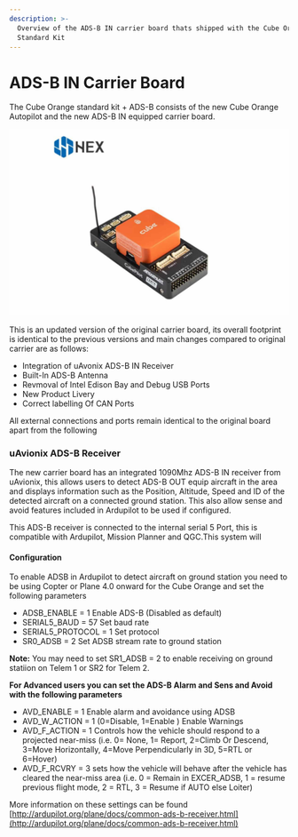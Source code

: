 ```yaml
---
description: >-
  Overview of the ADS-B IN carrier board thats shipped with the Cube Orange
  Standard Kit
---
```


# ADS-B IN Carrier Board

The Cube Orange standard kit + ADS-B consists of the new Cube Orange Autopilot and the new ADS-B IN equipped carrier board. 

![](../.gitbook/assets/700x467xorange-cube-standard-adsb-03.jpg.pagespeed.ic.b76kbv8lhc.jpg)

This is an updated version of the original carrier board, its overall footprint is identical to the previous versions and main changes compared to original carrier are as follows:

* Integration of uAvonix ADS-B IN Receiver
* Built-In ADS-B Antenna 
* Revmoval of Intel Edison Bay and Debug USB Ports
* New Product Livery 
* Correct labelling Of CAN Ports 

All external connections and ports remain identical to the original board apart from the following 



### uAvionix ADS-B Receiver   

The new carrier board has an integrated 1090Mhz ADS-B IN receiver from uAvionix, this allows users to detect ADS-B OUT equip aircraft in the area and displays information such as the Position, Altitude, Speed and ID of the detected aircraft on a connected ground station. This also allow sense and avoid features included in Ardupilot to be used if configured.

This ADS-B receiver is connected to the internal serial 5 Port,  this is compatible with Ardupilot, Mission Planner and QGC.This system will 

#### Configuration 

To enable ADSB in Ardupilot to detect aircraft on ground station you need to be using Copter or Plane 4.0 onward for the Cube Orange and set the following parameters 

* ADSB\_ENABLE = 1 Enable ADS-B \(Disabled as default\)
* SERIAL5\_BAUD = 57 Set baud rate
* SERIAL5\_PROTOCOL = 1 Set protocol
* SR0\_ADSB = 2 Set ADSB stream rate to ground station

**Note:**  You may need to set SR1\_ADSB = 2 to enable receiving on ground statiion on Telem 1 or SR2 for Telem 2.  

 **For Advanced users you can set the ADS-B Alarm and Sens and Avoid with the following parameters** 

* AVD\_ENABLE = 1 Enable alarm and avoidance using ADSB
* AVD\_W\_ACTION = 1 \(0=Disable, 1=Enable  \) Enable Warnings 
* AVD\_F\_ACTION = 1 Controls how the vehicle should respond to a projected near-miss \(i.e. 0= None, 1= Report, 2=Climb Or Descend, 3=Move Horizontally, 4=Move Perpendicularly in 3D, 5=RTL or 6=Hover\)
* AVD\_F\_RCVRY = 3 sets how the vehicle will behave after the vehicle has cleared the near-miss area \(i.e. 0 = Remain in EXCER\_ADSB, 1 = resume previous flight mode, 2 = RTL, 3 = Resume if AUTO else Loiter\)

More information on these settings can be found [http://ardupilot.org/plane/docs/common-ads-b-receiver.html](http://ardupilot.org/plane/docs/common-ads-b-receiver.html)





 



